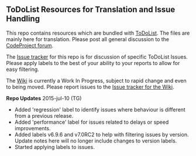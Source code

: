 ## ToDoList Resources for Translation and Issue Handling
 
This repo contains resources which are bundled with [ToDoList](http://www.codeproject.com/Articles/5371/ToDoList). The files are mainly here for translation. Please post all general discussion to the [CodeProject forum](http://www.codeproject.com/Articles/5371/WebControls/#_comments).

The [Issue tracker](../../issues) for this repo is for discussion of specific ToDoList Issues. Please apply labels to the best of your ability to your reports to allow for easy filtering.

The [Wiki](../../../ToDoList_Wiki/wiki) is currently a Work In Progress, subject to rapid change and even to being moved. Please report issues to the [Issue tracker for the Wiki](../../../ToDoList_Wiki/issues).
 
 
**Repo Updates**
2015-jul-10 (TG)
- Added 'regression' label to identify issues where behaviour is different from a previous release.
- Added 'performance' label for issues related to delays or speed improvements.
- Added labels v6.9.6 and v7.0RC2 to help with filtering issues by version. Update notes here will no longer include changes to version labels.
- Started applying labels to issues.

